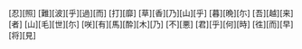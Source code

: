 [忍][照] [難][波][乎][過][而] [打][靡] [草][香][乃][山][乎] [暮][晩][尓] [吾][越][来][者] [山][毛][世][尓] [咲][有][馬][酔][木][乃] [不][悪] [君][乎][何][時] [徃][而][早][将][見]
